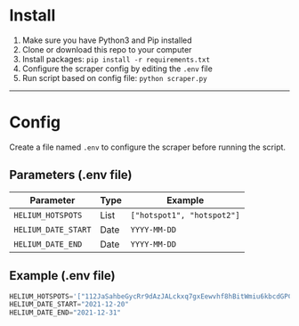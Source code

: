 # Install

1. Make sure you have Python3 and Pip installed
1. Clone or download this repo to your computer
1. Install packages: `pip install -r requirements.txt`
1. Configure the scraper config by editing the `.env` file
1. Run script based on config file:  `python scraper.py`

---

# Config

Create a file named `.env` to configure the scraper before running the script.

## Parameters (.env file)

| Parameter           | Type | Example                    |
|---------------------|------|----------------------------|
| `HELIUM_HOTSPOTS`   | List | `["hotspot1", "hotspot2"]` |
| `HELIUM_DATE_START` | Date | `YYYY-MM-DD`               |
| `HELIUM_DATE_END`   | Date | `YYYY-MM-DD`               |

## Example (.env file)

```py
HELIUM_HOTSPOTS='["112JaSahbeGycRr9dAzJALckxq7gxEewvhf8hBitWmiu6kbcdGPC", "112DcZEZFVomTmuqjbW2axozVAtwXQqAUereenqfECUNqEL3CqpL"]'
HELIUM_DATE_START="2021-12-20"
HELIUM_DATE_END="2021-12-31"
```
